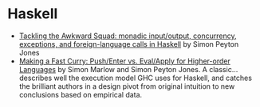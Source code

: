 # Haskell


* [Tackling the Awkward Squad: monadic input/output, concurrency, exceptions, and foreign-language calls in Haskell](../haskell/tackling-the-awkward-squad-monadic-input-output-concurrency-exceptions-and-foreign-language-calls-in-haskell.pdf) by Simon Peyton Jones
* [Making a Fast Curry: Push/Enter vs. Eval/Apply for Higher-order Languages](../haskell/making-a-fast-curry-push-enter-versus-eval-apply-for-higher-order-languages.pdf) by Simon Marlow and Simon Peyton Jones. A classic... describes well the execution model GHC uses for Haskell, and catches the brilliant authors in a design pivot from original intuition to new conclusions based on empirical data.
